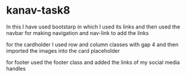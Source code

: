 # kanav-task8

In this I have used bootstarp in which I used its links and then used the navbar for making navigation and nav-link to add the links 

for the cardholder I used row and column classes with gap 4 and then imported the images into the card placeholder

for footer used the footer class and added the links of my social media handles
